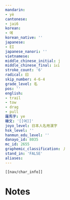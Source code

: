 ```yaml
---
mandarin:
- yè
cantonese:
- jai6
korean:
- 예
korean_native: ''
japanese:
- EI
japanese_nanori: ''
vietnamese:
middle_chinese_initial: j
middle_chinese_final: iᴇi
stroke_count: '6'
radical: 曰
skip_number: 4-6-4
grade_level: 名
pos: ''
english:
- trail
- tow
- drag
- pull
羅馬字: ye
韓文: '[[여]]'
joyo_level: 日本人名用漢字
hsk_level: ''
hanmun_edu_level: ''
danayo_id: 8035
mc_id: 2655
graphemic_classification: 丿
stand_in: 'FALSE'
aliases:
---
```

```meta-bind-embed
[[nav/char_info]]
```

# Notes
